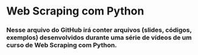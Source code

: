 # Web Scraping com Python

### Nesse arquivo do GitHub irá conter arquivos (slides, códigos, exemplos) desenvolvidos durante uma série de vídeos de um curso de Web Scraping com Python.
